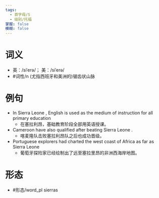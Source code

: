 ```yaml
---
tags:
  - 首字母/S
  - 级别/托福
掌握: false
模糊: false
---
```

# 词义
- 英：/siˈerə/； 美：/siˈerə/
- #词性/n  (尤指西班牙和美洲的)锯齿状山脉
# 例句
- In Sierra Leone , English is used as the medium of instruction for all primary education
	- 在塞拉利昂，基础教育阶段全部用英语授课。
- Cameroon have also qualified after beating Sierra Leone .
	- 喀麦隆队击败塞拉利昂队之后也成功晋级。
- Portuguese explorers had charted the west coast of Africa as far as Sierra Leone
	- 葡萄牙探险家已经绘制出了远至塞拉里昂的非洲西海岸地图。
# 形态
- #形态/word_pl sierras
